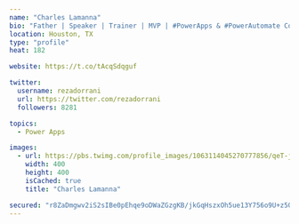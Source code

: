 ```yaml
---
name: "Charles Lamanna"
bio: "Father | Speaker | Trainer | MVP | #PowerApps & #PowerAutomate Community Super User | YouTuber Right-pointing triangle http://youtube.com/c/rezadorrani | Learn - Share - Clockwise rightwards and leftwards open circle arrows"
location: Houston, TX
type: "profile"
heat: 182

website: https://t.co/tAcqSdqguf

twitter:
  username: rezadorrani
  url: https://twitter.com/rezadorrani
  followers: 8281

topics:
  - Power Apps

images:
  - url: https://pbs.twimg.com/profile_images/1063114045270777856/qeT-jpWr_400x400.jpg
    width: 400
    height: 400
    isCached: true
    title: "Charles Lamanna"

secured: "r8ZaDmgwv2iS2sIBe0pEhqe9oDWaZGzgKB/jkGqHszxOh5ue13Y756o9U+z5OaKbCUzDaPibM1iEqG3IxCLxacl1jiPWxBR2B9DIcAGepe+wszi6B0v3KHWV2mOioa64/gaChSTvIbIED+O67RuTzQyEAH5fCvtM6wXGkRu7wMAv2syLZaCdvjMqIprm/2iQLGPZf7E5ZOlmS7CLiSTmAO9Vv/WuHx82zEfqf8EAy0guBKozFTAzzCPjrtIQGYj+YX2a2vpwqBnxFxAiX27ivS8PnCbXiiJZ5UmeQfCadajPO9RWuCwPHN5MZjlNVuTVOPdmpqdmmGR5msZhe/sccn+90+hmBSKvOv0aQkTIrYkvRXUYnZ+uDXM1T58kIRyZGRykIHbWTKebV4yS8TFi6E7q4W4pR6JMqY1F7EO0Z2s=;dDovOaSAzIByzXExwJVslA=="
---
```


